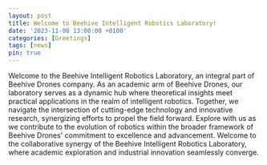 ```yaml
---
layout: post
title: Welcome to Beehive Intelligent Robotics Laboratory!
date: '2023-11-08 13:00:00 +0100'
categories: [Greetings]
tags: [news]
pin: true
---
```

Welcome to the Beehive Intelligent Robotics Laboratory, an integral part of Beehive Drones company. As an academic arm of Beehive Drones, our laboratory serves as a dynamic hub where theoretical insights meet practical applications in the realm of intelligent robotics. Together, we navigate the intersection of cutting-edge technology and innovative research, synergizing efforts to propel the field forward. Explore with us as we contribute to the evolution of robotics within the broader framework of Beehive Drones' commitment to excellence and advancement. Welcome to the collaborative synergy of the Beehive Intelligent Robotics Laboratory, where academic exploration and industrial innovation seamlessly converge.